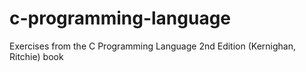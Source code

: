 # c-programming-language
Exercises from the C Programming Language 2nd Edition (Kernighan, Ritchie) book
